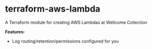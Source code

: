 # terraform-aws-lambda

A Terraform module for creating AWS Lambdas at Wellcome Collection

**Features:**
- Log routing/retention/permissions configured for you

